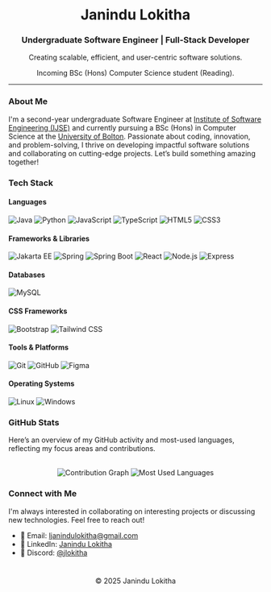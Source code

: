 <div align="center">
  <h1>Janindu Lokitha</h1>
  <h3>Undergraduate Software Engineer | Full-Stack Developer</h3>
  <p>Creating scalable, efficient, and user-centric software solutions.</p>
  <p>Incoming BSc (Hons) Computer Science student (Reading).</p>
</div>

---

### About Me
I'm a second-year undergraduate Software Engineer at [Institute of Software Engineering (IJSE)](https://ijse.lk/) and currently pursuing a BSc (Hons) in Computer Science at the [University of Bolton](https://www.bolton.ac.uk/). Passionate about coding, innovation, and problem-solving, I thrive on developing impactful software solutions and collaborating on cutting-edge projects. Let’s build something amazing together!

### Tech Stack

#### Languages
![Java](https://img.shields.io/badge/Java-ED8B00?style=for-the-badge&logo=openjdk&logoColor=white)
![Python](https://img.shields.io/badge/Python-3776AB?style=for-the-badge&logo=python&logoColor=white)
![JavaScript](https://img.shields.io/badge/JavaScript-F7DF1E?style=for-the-badge&logo=javascript&logoColor=black)
![TypeScript](https://img.shields.io/badge/TypeScript-007ACC?style=for-the-badge&logo=typescript&logoColor=white)
![HTML5](https://img.shields.io/badge/HTML5-E34F26?style=for-the-badge&logo=html5&logoColor=white)
![CSS3](https://img.shields.io/badge/CSS3-1572B6?style=for-the-badge&logo=css3&logoColor=white)

#### Frameworks & Libraries
![Jakarta EE](https://img.shields.io/badge/Jakarta_EE-important?style=for-the-badge&logo=jakarta-ee&logoColor=white)
![Spring](https://img.shields.io/badge/Spring-6DB33F?style=for-the-badge&logo=spring&logoColor=white)
![Spring Boot](https://img.shields.io/badge/Spring_Boot-6DB33F?style=for-the-badge&logo=spring-boot&logoColor=white)
![React](https://img.shields.io/badge/React-20232A?style=for-the-badge&logo=react&logoColor=61DAFB)
![Node.js](https://img.shields.io/badge/Node.js-339933?style=for-the-badge&logo=node.js&logoColor=white)
![Express](https://img.shields.io/badge/Express-000000?style=for-the-badge&logo=express&logoColor=white)

#### Databases
![MySQL](https://img.shields.io/badge/MySQL-4479A1?style=for-the-badge&logo=mysql&logoColor=white)

#### CSS Frameworks
![Bootstrap](https://img.shields.io/badge/Bootstrap-563D7C?style=for-the-badge&logo=bootstrap&logoColor=white)
![Tailwind CSS](https://img.shields.io/badge/Tailwind_CSS-38B2AC?style=for-the-badge&logo=tailwind-css&logoColor=white)

#### Tools & Platforms
![Git](https://img.shields.io/badge/Git-F05032?style=for-the-badge&logo=git&logoColor=white)
![GitHub](https://img.shields.io/badge/GitHub-181717?style=for-the-badge&logo=github&logoColor=white)
![Figma](https://img.shields.io/badge/Figma-F24E1E?style=for-the-badge&logo=figma&logoColor=white)

#### Operating Systems
![Linux](https://img.shields.io/badge/Linux-FCC624?style=for-the-badge&logo=linux&logoColor=black)
![Windows](https://img.shields.io/badge/Windows-0078D6?style=for-the-badge&logo=windows&logoColor=white)

### GitHub Stats

<p>Here’s an overview of my GitHub activity and most-used languages, reflecting my focus areas and contributions.</p>
<br>
<div align="center">
  <img src="https://github-readme-activity-graph.vercel.app/graph?username=jlokitha&theme=react-dark&hide_border=true&area=true" alt="Contribution Graph" />
  <img src="https://github-readme-stats.vercel.app/api/top-langs/?username=jlokitha&layout=compact&theme=react&hide_border=true&bg_color=0D1117" alt="Most Used Languages" />
</div>

### Connect with Me

I'm always interested in collaborating on interesting projects or discussing new technologies. Feel free to reach out!

- 📧 Email: [ljanindulokitha@gmail.com](mailto:ljanindulokitha@gmail.com)
- 💼 LinkedIn: [Janindu Lokitha](https://www.linkedin.com/in/janindulokitha)
- 💬 Discord: [@jlokitha](https://discord.com/users/jlokitha)

<div align="center">

#
  &copy; 2025 Janindu Lokitha
</div>
